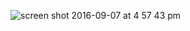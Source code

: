 ![screen shot 2016-09-07 at 4 57 43 pm](https://cloud.githubusercontent.com/assets/381179/18328323/524845ba-751c-11e6-8774-d0f5ad35c958.png)
